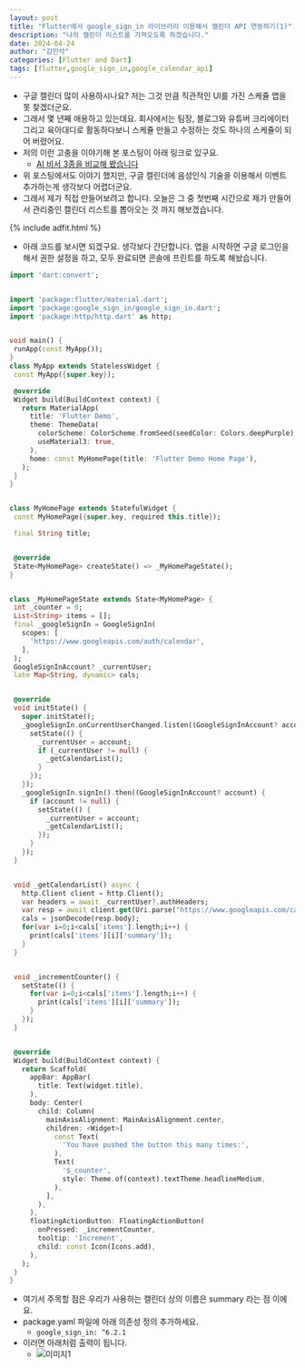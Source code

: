 ```yaml
---
layout: post
title: "Flutter에서 google_sign_in 라이브러리 이용해서 캘린더 API 연동하기(1)"
description: "나의 캘린더 리스트를 가져오도록 하겠습니다."
date: 2024-04-24
author: "김민석"
categories: [Flutter and Dart]
tags: [flutter,google_sign_in,google_calendar_api]
---
```

- 구글 캘린더 많이 사용하시나요? 저는 그것 만큼 직관적인 UI를 가진 스케쥴 앱을 못 찾겠더군요.
- 그래서 몇 년째 애용하고 있는데요. 회사에서는 팀장, 블로그와 유튜버 크리에이터 그리고 육아대디로 활동하다보니 스케쥴 만들고 수정하는 것도 하나의 스케쥴이 되어 버렸어요.
- 저의 이런 고충을 이야기해 본 포스팅이 아래 링크로 있구요.
  - [AI 비서 3종을 비교해 봤습니다](https://blog.naver.com/dolja21/223392231706)
- 위 포스팅에서도 이야기 했지만, 구글 캘린더에 음성인식 기술을 이용해서 이벤트 추가하는게 생각보다 어렵더군요.
- 그래서 제가 직접 만들어보려고 합니다. 오늘은 그 중 첫번째 시간으로 제가 만들어서 관리중인 캘린더 리스트를 뽑아오는 것 까지 해보겠습니다.

{% include adfit.html %}    

- 아래 코드를 보시면 되겠구요. 생각보다 간단합니다. 앱을 시작하면 구글 로그인을 해서 권한 설정을 하고, 모두 완료되면 콘솔에 프린트를 하도록 해놨습니다.

```dart
import 'dart:convert';


import 'package:flutter/material.dart';
import 'package:google_sign_in/google_sign_in.dart';
import 'package:http/http.dart' as http;


void main() {
 runApp(const MyApp());
}
class MyApp extends StatelessWidget {
 const MyApp({super.key});

 @override
 Widget build(BuildContext context) {
   return MaterialApp(
     title: 'Flutter Demo',
     theme: ThemeData(
       colorScheme: ColorScheme.fromSeed(seedColor: Colors.deepPurple),
       useMaterial3: true,
     ),
     home: const MyHomePage(title: 'Flutter Demo Home Page'),
   );
 }
}


class MyHomePage extends StatefulWidget {
 const MyHomePage({super.key, required this.title});

 final String title;


 @override
 State<MyHomePage> createState() => _MyHomePageState();
}


class _MyHomePageState extends State<MyHomePage> {
 int _counter = 0;
 List<String> items = [];
 final _googleSignIn = GoogleSignIn(
   scopes: [
     'https://www.googleapis.com/auth/calendar',
   ],
 );
 GoogleSignInAccount? _currentUser;
 late Map<String, dynamic> cals;


 @override
 void initState() {
   super.initState();
   _googleSignIn.onCurrentUserChanged.listen((GoogleSignInAccount? account) {
     setState(() {
       _currentUser = account;
       if (_currentUser != null) {
         _getCalendarList();
       }
     });
   });
   _googleSignIn.signIn().then((GoogleSignInAccount? account) {
     if (account != null) {
       setState(() {
         _currentUser = account;
         _getCalendarList();
       });
     }
   });
 }


 void _getCalendarList() async {
   http.Client client = http.Client();
   var headers = await _currentUser?.authHeaders;
   var resp = await client.get(Uri.parse("https://www.googleapis.com/calendar/v3/users/me/calendarList"), headers: headers);
   cals = jsonDecode(resp.body);
   for(var i=0;i<cals['items'].length;i++) {
     print(cals['items'][i]['summary']);
   }
 }


 void _incrementCounter() {
   setState(() {
     for(var i=0;i<cals['items'].length;i++) {
       print(cals['items'][i]['summary']);
     }
   });
 }


 @override
 Widget build(BuildContext context) {   
   return Scaffold(
     appBar: AppBar(       
       title: Text(widget.title),
     ),
     body: Center(
       child: Column(         
         mainAxisAlignment: MainAxisAlignment.center,
         children: <Widget>[
           const Text(
             'You have pushed the button this many times:',
           ),
           Text(
             '$_counter',
             style: Theme.of(context).textTheme.headlineMedium,
           ),
         ],
       ),
     ),
     floatingActionButton: FloatingActionButton(
       onPressed: _incrementCounter,
       tooltip: 'Increment',
       child: const Icon(Icons.add),
     ),
   );
 }
}
```

- 여기서 주목할 점은 우리가 사용하는 캘린더 상의 이름은 summary 라는 점 이에요.
- package.yaml 파일에 아래 의존성 정의 추가하세요.
    - `google_sign_in: ^6.2.1`
- 이러면 아래처럼 출력이 됩니다.
    - ![이미지1](https://reddol18.github.io/dev5min/images/20240424/1.png)